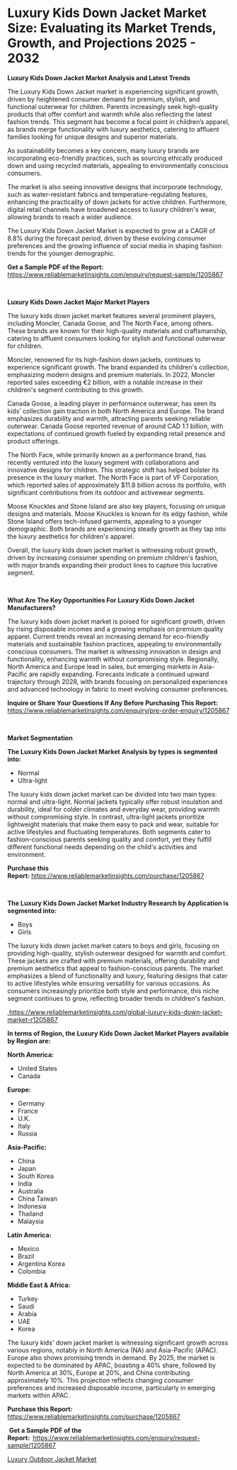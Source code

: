 <p><h1>Luxury Kids Down Jacket Market Size: Evaluating its Market Trends, Growth, and Projections 2025 - 2032</h1></p><p><strong>Luxury Kids Down Jacket Market Analysis and Latest Trends</strong></p>
<p><p>The Luxury Kids Down Jacket market is experiencing significant growth, driven by heightened consumer demand for premium, stylish, and functional outerwear for children. Parents increasingly seek high-quality products that offer comfort and warmth while also reflecting the latest fashion trends. This segment has become a focal point in children’s apparel, as brands merge functionality with luxury aesthetics, catering to affluent families looking for unique designs and superior materials. </p><p>As sustainability becomes a key concern, many luxury brands are incorporating eco-friendly practices, such as sourcing ethically produced down and using recycled materials, appealing to environmentally conscious consumers. </p><p>The market is also seeing innovative designs that incorporate technology, such as water-resistant fabrics and temperature-regulating features, enhancing the practicality of down jackets for active children. Furthermore, digital retail channels have broadened access to luxury children's wear, allowing brands to reach a wider audience. </p><p>The Luxury Kids Down Jacket Market is expected to grow at a CAGR of 8.8% during the forecast period, driven by these evolving consumer preferences and the growing influence of social media in shaping fashion trends for the younger demographic.</p></p>
<p><strong>Get a Sample PDF of the Report:&nbsp;</strong> <a href="https://www.reliablemarketinsights.com/enquiry/request-sample/1205867?utm_campaign=2204&utm_medium=2&utm_source=Github&utm_content=ia&utm_term=05042025&utm_id=luxury-kids-down-jacket">https://www.reliablemarketinsights.com/enquiry/request-sample/1205867</a></p>
<p>&nbsp;</p>
<p><strong>Luxury Kids Down Jacket Major Market Players</strong></p>
<p><p>The luxury kids down jacket market features several prominent players, including Moncler, Canada Goose, and The North Face, among others. These brands are known for their high-quality materials and craftsmanship, catering to affluent consumers looking for stylish and functional outerwear for children.</p><p>Moncler, renowned for its high-fashion down jackets, continues to experience significant growth. The brand expanded its children's collection, emphasizing modern designs and premium materials. In 2022, Moncler reported sales exceeding €2 billion, with a notable increase in their children's segment contributing to this growth.</p><p>Canada Goose, a leading player in performance outerwear, has seen its kids’ collection gain traction in both North America and Europe. The brand emphasizes durability and warmth, attracting parents seeking reliable outerwear. Canada Goose reported revenue of around CAD 1.1 billion, with expectations of continued growth fueled by expanding retail presence and product offerings.</p><p>The North Face, while primarily known as a performance brand, has recently ventured into the luxury segment with collaborations and innovative designs for children. This strategic shift has helped bolster its presence in the luxury market. The North Face is part of VF Corporation, which reported sales of approximately $11.8 billion across its portfolio, with significant contributions from its outdoor and activewear segments.</p><p>Moose Knuckles and Stone Island are also key players, focusing on unique designs and materials. Moose Knuckles is known for its edgy fashion, while Stone Island offers tech-infused garments, appealing to a younger demographic. Both brands are experiencing steady growth as they tap into the luxury aesthetics for children's apparel.</p><p>Overall, the luxury kids down jacket market is witnessing robust growth, driven by increasing consumer spending on premium children's fashion, with major brands expanding their product lines to capture this lucrative segment.</p></p>
<p>&nbsp;</p>
<p><strong>What Are The Key Opportunities For Luxury Kids Down Jacket Manufacturers?</strong></p>
<p><p>The luxury kids down jacket market is poised for significant growth, driven by rising disposable incomes and a growing emphasis on premium quality apparel. Current trends reveal an increasing demand for eco-friendly materials and sustainable fashion practices, appealing to environmentally conscious consumers. The market is witnessing innovation in design and functionality, enhancing warmth without compromising style. Regionally, North America and Europe lead in sales, but emerging markets in Asia-Pacific are rapidly expanding. Forecasts indicate a continued upward trajectory through 2028, with brands focusing on personalized experiences and advanced technology in fabric to meet evolving consumer preferences.</p></p>
<p><strong>Inquire or Share Your Questions If Any Before Purchasing This Report:</strong> <a href="https://www.reliablemarketinsights.com/enquiry/pre-order-enquiry/1205867?utm_campaign=2204&utm_medium=2&utm_source=Github&utm_content=ia&utm_term=05042025&utm_id=luxury-kids-down-jacket">https://www.reliablemarketinsights.com/enquiry/pre-order-enquiry/1205867</a></p>
<p>&nbsp;</p>
<p><strong>Market Segmentation</strong></p>
<p><strong>The Luxury Kids Down Jacket Market Analysis by types is segmented into:</strong></p>
<p><ul><li>Normal</li><li>Ultra-light</li></ul></p>
<p><p>The luxury kids down jacket market can be divided into two main types: normal and ultra-light. Normal jackets typically offer robust insulation and durability, ideal for colder climates and everyday wear, providing warmth without compromising style. In contrast, ultra-light jackets prioritize lightweight materials that make them easy to pack and wear, suitable for active lifestyles and fluctuating temperatures. Both segments cater to fashion-conscious parents seeking quality and comfort, yet they fulfill different functional needs depending on the child's activities and environment.</p></p>
<p><strong>Purchase this Report:&nbsp;</strong><a href="https://www.reliablemarketinsights.com/purchase/1205867?utm_campaign=2204&utm_medium=2&utm_source=Github&utm_content=ia&utm_term=05042025&utm_id=luxury-kids-down-jacket">https://www.reliablemarketinsights.com/purchase/1205867</a></p>
<p>&nbsp;</p>
<p><strong>The Luxury Kids Down Jacket Market Industry Research by Application is segmented into:</strong></p>
<p><ul><li>Boys</li><li>Girls</li></ul></p>
<p><p>The luxury kids down jacket market caters to boys and girls, focusing on providing high-quality, stylish outerwear designed for warmth and comfort. These jackets are crafted with premium materials, offering durability and premium aesthetics that appeal to fashion-conscious parents. The market emphasizes a blend of functionality and luxury, featuring designs that cater to active lifestyles while ensuring versatility for various occasions. As consumers increasingly prioritize both style and performance, this niche segment continues to grow, reflecting broader trends in children's fashion.</p></p>
<p><a href="https://www.reliablemarketinsights.com/global-luxury-kids-down-jacket-market-r1205867?utm_campaign=2204&utm_medium=2&utm_source=Github&utm_content=ia&utm_term=05042025&utm_id=luxury-kids-down-jacket">&nbsp;https://www.reliablemarketinsights.com/global-luxury-kids-down-jacket-market-r1205867</a></p>
<p><strong>In terms of Region, the Luxury Kids Down Jacket Market Players available by Region are:</strong></p>
<p>
    <p> <strong> North America: </strong>
        <ul>
            <li>United States</li>
            <li>Canada</li>
        </ul>
        </p> 
    <p> <strong> Europe: </strong>
        <ul>
            <li>Germany</li>
            <li>France</li>
            <li>U.K.</li>
            <li>Italy</li>
            <li>Russia</li>
        </ul>
        </p> 
    <p> <strong> Asia-Pacific: </strong>
        <ul>
            <li>China</li>
            <li>Japan</li>
            <li>South Korea</li>
            <li>India</li>
            <li>Australia</li>
            <li>China Taiwan</li>
            <li>Indonesia</li>
            <li>Thailand</li>
            <li>Malaysia</li>
        </ul>
        </p> 
    <p> <strong> Latin America: </strong>
        <ul>
            <li>Mexico</li>
            <li>Brazil</li>
            <li>Argentina Korea</li>
            <li>Colombia</li>
        </ul>
        </p> 
    <p> <strong> Middle East & Africa: </strong>
        <ul>
            <li>Turkey</li>
            <li>Saudi</li>
            <li>Arabia</li>
            <li>UAE</li>
            <li>Korea</li>
        </ul>
    </p>
    </p>
<p><p>The luxury kids' down jacket market is witnessing significant growth across various regions, notably in North America (NA) and Asia-Pacific (APAC). Europe also shows promising trends in demand. By 2025, the market is expected to be dominated by APAC, boasting a 40% share, followed by North America at 30%, Europe at 20%, and China contributing approximately 10%. This projection reflects changing consumer preferences and increased disposable income, particularly in emerging markets within APAC.</p></p>
<p><strong>Purchase this Report: </strong><a href="https://www.reliablemarketinsights.com/purchase/1205867?utm_campaign=2204&utm_medium=2&utm_source=Github&utm_content=ia&utm_term=05042025&utm_id=luxury-kids-down-jacket">https://www.reliablemarketinsights.com/purchase/1205867</a></p>
<p>&nbsp;<strong>Get a Sample PDF of the Report:&nbsp;&nbsp;</strong><a href="https://www.reliablemarketinsights.com/enquiry/request-sample/1205867?utm_campaign=2204&utm_medium=2&utm_source=Github&utm_content=ia&utm_term=05042025&utm_id=luxury-kids-down-jacket">https://www.reliablemarketinsights.com/enquiry/request-sample/1205867</a></p>
<p><strong></strong></p>
<p><p><a href="https://github.com/tambraunrue691969/Market-Research-Report-List-1/blob/main/luxury-outdoor-jacket-market.md?utm_campaign=2204&utm_medium=2&utm_source=Github&utm_content=ia&utm_term=05042025&utm_id=luxury-kids-down-jacket">Luxury Outdoor Jacket Market</a></p></p>